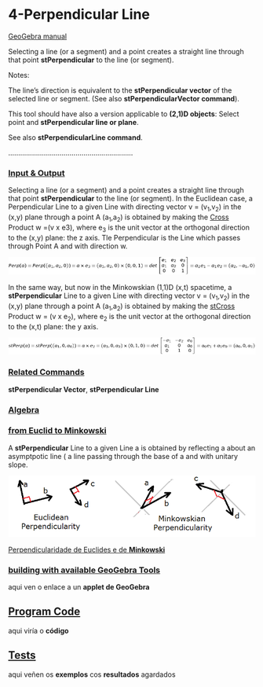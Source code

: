 # 4-Perpendicular Line
[GeoGebra manual](https://wiki.geogebra.org/en/Perpendicular_Line_Tool)

Selecting a line (or a segment) and a point creates a straight line through that point <b>stPerpendicular</b> to the line (or segment). 
    
Notes:

The line’s direction is equivalent to the <b>stPerpendicular vector</b> of the selected line or segment. (See also <b>stPerpendicularVector command</b>).
        
This tool should have also a version applicable to <b>(2,1)D objects</b>: Select point and <b>stPerpendicular line or plane</b>.
        
See also <b>stPerpendicularLine command</b>. 

...............................................................

### [Input & Output](https://github.com/probaxeoxebra/probaMinkoski/blob/master/Temas/Entrada_Saida.md)

Selecting a line (or a segment) and a point creates a straight line through that point <b>stPerpendicular</b> to the line (or segment). 
In the Euclidean case, a Perpendicular Line to a given Line with directing vector v = (v<sub>1</sub>,v<sub>2</sub>) in the (x,y) plane through a point A (a<sub>1</sub>,a<sub>2</sub>) is obtained by making the [Cross](../Explicacions/CrossProduct.md) Product w =(v x e3), where e<sub>3</sub> is the unit vector at the orthogonal direction to the (x,y) plane: the z axis. Tle Perpendicular is the Line which passes through Point A and with direction w.

![EuclideanPerpendicular](https://github.com/probaxeoxebra/probaMinkoski/blob/master/Interese/Images/PerpendicularVector.jpg "Algebraic formulation for the Perependicular to a given Vector")

In the same way, but now in the Minkowskian (1,1)D (x,t) spacetime, a <b>stPerpendicular</b> Line to a given Line with directing vector v = (v<sub>1</sub>,v<sub>2</sub>) in the (x,y) plane through a point A (a<sub>1</sub>,a<sub>2</sub>) is obtained by making the [stCross](../Explicacions/CrossProduct.md) Product w = (v x e<sub>2</sub>), where e<sub>2</sub> is the unit vector at the orthogonal direction to the (x,t) plane: the y axis.

![MinkowskianPerpendicular](https://github.com/probaxeoxebra/probaMinkoski/blob/master/Interese/Images/stPerpendicularVector.jpg "Algebraic formulation for the stPerependicular to a given Vector")

### [Related Commands](../master/Temas/ComandosRelacionados.md)

<b>stPerpendicular Vector</b>,  <b>stPerpendicular Line</b>

### [Algebra](../Temas/Alxebra_Ferramentas.md)



### [from Euclid to Minkowski](../Temas/Euclides_Minkowski_Ferramentas.md)

A <b>stPerpendicular</b> Line to a given Line a is obtained by reflecting a about an asymptpotic line ( a line passing through the base of a and with unitary slope.

![stPerpencicular](https://github.com/probaxeoxebra/probaMinkoski/blob/master/Interese/Images/PerpendVectors_Eucl_Mink.png "Euclidean vs. Minkowskian Perpendicularity")

[Perpendicularidade de Euclides e de <b>Minkowski</b>](https://github.com/probaxeoxebra/probaMinkoski/blob/master/Explicacions/stPerpendicularVector.md)

### [building with available GeoGebra Tools](../Temas/ConstrucionKitBasicoGeoGebra_cadaFerramenta.md)

aqui ven o enlace a un <b>applet de GeoGebra</b>

## [Program Code](../Temas/ProgramacionFerramentas.md)

aqui viría o <b>código</b>

## [Tests](../Temas/Tests_Ferramentas.md)

aqui veñen os <b>exemplos</b> cos <b>resultados</b> agardados
